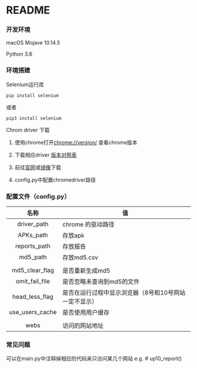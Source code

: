 # README

### 开发环境

macOS Mojave 10.14.5

Python 3.6



### 环境搭建

Selenium运行库

```shell
pip install selenium
```

或者

```shell
pip3 install selenium
```



Chrom driver 下载

1. 使用chrome打开[chrome://version/](chrome://version/) 查看chrome版本

2. 下载相应driver [版本对照表](https://blog.csdn.net/BinGISer/article/details/88559532)

3. 前往[官网](http://chromedriver.chromium.org/downloads)或[镜像](http://npm.taobao.org/mirrors/chromedriver/)下载

4. config.py中配置chromedriver路径

   

### 配置文件（config.py）

|      名称       | 值                                                    |
| :-------------: | ----------------------------------------------------- |
|   driver_path   | chrome 的驱动路径                                     |
|    APKs_path    | 存放apk                                               |
|  reports_path   | 存放报告                                              |
|    md5_path     | 存放md5.csv                                           |
|                 |                                                       |
| md5_clear_flag  | 是否重新生成md5                                       |
| omit_fail_file  | 是否忽略未查询到md5的文件                             |
| head_less_flag  | 是否在运行过程中显示浏览器（8号和10号网站一定不显示） |
| use_users_cache | 是否使用用户缓存                                      |
|                 |                                                       |
|      webs       | 访问的网站地址                                        |



### 常见问题

可以在main.py中注释掉相应的代码来只访问某几个网站 e.g. # up10_report()
